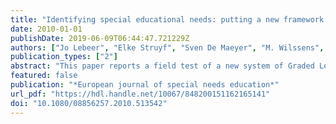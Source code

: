 ```yaml
---
title: "Identifying special educational needs: putting a new framework for graded learning support to the test"
date: 2010-01-01
publishDate: 2019-06-09T06:44:47.721229Z
authors: ["Jo Lebeer", "Elke Struyf", "Sven De Maeyer", "M. Wilssens", "B. Timbremont", "A. Denys", "H. Vandeveire"]
publication_types: ["2"]
abstract: "This paper reports a field test of a new system of Graded Learning Support Classification Matrix to determine special educational needs (SEN) in a more systemic way, proposed by the Belgian Ministry of Education (Flanders Region), to put a barrier to the trend of referrals to special education schools. It is not directly determined by a child's medical diagnosis, but suggests SEN to be a product of the needed level of curricular adaptation and classroom support, and the child's broad category (cluster) of functional difficulties. A sample of 8648 pupils (aged 2.5-18) from regular and special education was assigned into the new matrix by collaborators of all 73 Centres for Pupils' Counselling (CPC), according to new criteria. Data were compared with current allocations. About 20% of children of primary school age have some kind of 'special' needs. 12.5 % of primary school aged children (8.9% of secondary school) have mild intellectual impairment and/or learning disability; and 3.3% (3.4%) have a diagnosed behavioural or autistic spectrum disorder. Using the new classification matrix, the number of children with SEN is much higher than before, but this reflects more the actual classroom reality and it allows a better estimation of true needs and resources, by the government as well as by the school. A matrix presentation of SEN as a 'product' of child characteristics and 'levels of curricular adaptations' seems to be a better answer to special needs than the present linear definition. We propose this broad matrix definition of SEN as an international standard in order to make figures across countries comparable. All staff will have to be trained to adopt a more needs-based, dynamic, contextual assessment system, based on a more social model of disability, taking into account contextual factors such as family and school environment, rather than the currently widely used psychometric way."
featured: false
publication: "*European journal of special needs education*"
url_pdf: "https://hdl.handle.net/10067/848200151162165141"
doi: "10.1080/08856257.2010.513542"
---
```


